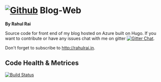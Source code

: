 # [![Github](https://github.frapsoft.com/social/github.png)](https://github.com/moonytheloony/) Blog-Web 
**By Rahul Rai**

Source code for front end of my blog hosted on Azure built on Hugo. If you want to contribute or have any issues chat with me on gitter  [![Gitter Chat](https://badges.gitter.im/frapsoft/frapsoft.svg)](https://gitter.im/frapsoft/frapsoft/).

Don't forget to subscribe to http://rahulrai.in.
## Code Health & Metrices
[![Build Status](https://travis-ci.org/moonytheloony/Blog-Web.svg?branch=master)](https://travis-ci.org/moonytheloony/Blog-Web)
